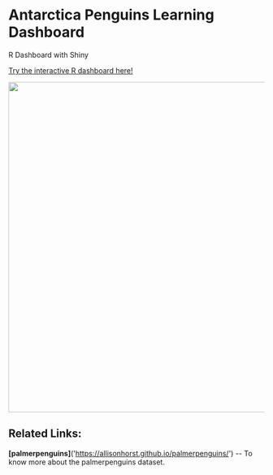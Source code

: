 # Antarctica Penguins Learning Dashboard
R Dashboard with Shiny

<a href="https://johnnykl-rshiny.shinyapps.io/penguins_learning_dashboard/" target="_blank">Try the interactive R dashboard here!</a>

<img src="PenguinDashboardDemo.gif" width ="650">



## Related Links:
<b>[palmerpenguins]</b>('https://allisonhorst.github.io/palmerpenguins/') -- To know more about the palmerpenguins dataset. 
